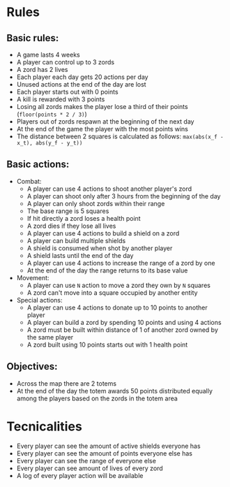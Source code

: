 Rules
======

Basic rules:
-----------

- A game lasts 4 weeks
- A player can control up to 3 zords
- A zord has 2 lives
- Each player each day gets 20 actions per day
- Unused actions at the end of the day are lost
- Each player starts out with 0 points
- A kill is rewarded with 3 points
- Losing all zords makes the player lose a third of their points (`floor(points * 2 / 3)`)
- Players out of zords respawn at the beginning of the next day
- At the end of the game the player with the most points wins
- The distance between 2 squares is calculated as follows:
    `max(abs(x_f - x_t), abs(y_f - y_t))`

Basic actions:
-------------

- Combat:
    - A player can use 4 actions to shoot another player's zord
    - A player can shoot only after 3 hours from the beginning of the day
    - A player can only shoot zords within their range
    - The base range is 5 squares
    - If hit directly a zord loses a health point
    - A zord dies if they lose all lives
    - A player can use 4 actions to build a shield on a zord
    - A player can build multiple shields
    - A shield is consumed when shot by another player
    - A shield lasts until the end of the day
    - A player can use 4 actions to increase the range of a zord by one
    - At the end of the day the range returns to its base value
- Movement:
    - A player can use `N` action to move a zord they own by `N` squares
    - A zord can't move into a square occupied by another entity
- Special actions:
    - A player can use 4 actions to donate up to 10 points to another player
    - A player can build a zord by spending 10 points and using 4 actions
    - A zord must be built within distance of 1 of another zord owned by the
        same player
    - A zord built using 10 points starts out with 1 health point

Objectives:
-----------

- Across the map there are 2 totems
- At the end of the day the totem awards 50 points distributed equally among the
    players based on the zords in the totem area

Tecnicalities
============

- Every player can see the amount of active shields everyone has
- Every player can see the amount of points everyone else has
- Every player can see the range of everyone else
- Every player can see amount of lives of every zord
- A log of every player action will be available
